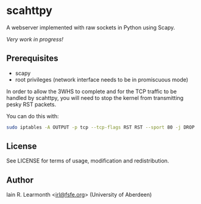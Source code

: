 scahttpy
========

A webserver implemented with raw sockets in Python using Scapy.

*Very work in progress!*

Prerequisites
-------------

 * scapy
 * root privileges (network interface needs to be in promiscuous mode)

In order to allow the 3WHS to complete and for the TCP traffic to be handled by
scahttpy, you will need to stop the kernel from transmitting pesky RST packets.

You can do this with:

```bash
sudo iptables -A OUTPUT -p tcp --tcp-flags RST RST --sport 80 -j DROP
```

License
-------

See LICENSE for terms of usage, modification and redistribution.

Author
------

Iain R. Learmonth <<irl@fsfe.org>> (University of Aberdeen)

